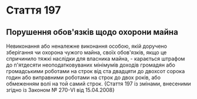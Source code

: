Cтаття 197
====
Порушення обов'язків щодо охорони майна
----
Невиконання або неналежне виконання особою, якій доручено зберігання чи охорона чужого майна, своїх обов'язків, якщо це спричинило тяжкі наслідки для власника майна, -
карається штрафом до п'ятдесяти неоподатковуваних мінімумів доходів громадян або громадськими роботами на строк від ста двадцяти до двохсот сорока годин або виправними роботами на строк до двох років, або обмеженням волі на той самий строк.
{Стаття 197 із змінами, внесеними згідно із Законом № 270-VI від 15.04.2008}
